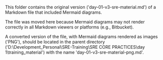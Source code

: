 This folder contains the original version ('day-01-v3-sre-material.md') of a Markdown file that included Mermaid diagrams.

The file was moved here because Mermaid diagrams may not render correctly in all Markdown viewers or platforms (e.g., Bitbucket).

A converted version of the file, with Mermaid diagrams rendered as images ('PNG'), should be located in the parent directory ('D:\Development_Personal\SRE-Training\SRE CORE PRACTICES\day 1\training_material') with the name 'day-01-v3-sre-material-png.md'.